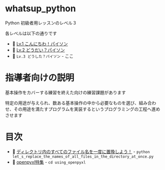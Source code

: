 # whatsup_python

Python 初級者用レッスンのレベル３  

各レベルは以下の通りです  

* 📖 [Lv.1 こんにちわ！パイソン](https://github.com/muzudho/hello-python)
* 📖 [Lv.2 どうだい？パイソン](https://github.com/muzudho/howdy-python)
* 📖 `Lv.3 どうした？パイソン` - ここ


# 指導者向けの説明

基本操作をカバーする練習を終えた向けの練習課題があります  

特定の用途が与えられ、数ある基本操作の中から必要なものを選び、組み合わせ、その用途を満たすプログラムを実装するというプログラミングの工程へ進めさせます  


# 目次

* 📄 [ディレクトリ内のすべてのファイル名を一度に置換しよう！](./let_s_replace_the_names_of_all_files_in_the_directory_at_once.py) - `python let_s_replace_the_names_of_all_files_in_the_directory_at_once.py`
* 📖 [openpyxl特集](./using_openpyxl/README.md) - `cd using_openpyxl`
